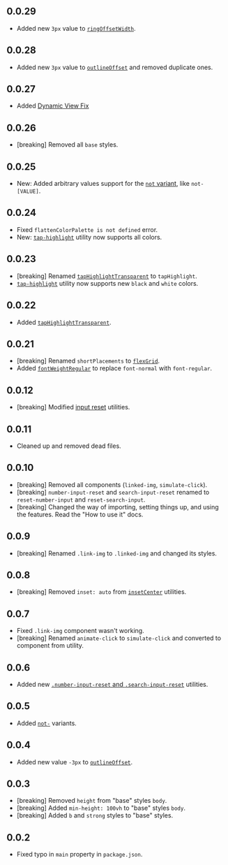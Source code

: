 ## 0.0.29

- Added new `3px` value to [`ringOffsetWidth`](/docs/tailwindcss-addons/presets).

## 0.0.28

- Added new `3px` value to [`outlineOffset`](/docs/tailwindcss-addons/presets) and removed duplicate ones.

## 0.0.27

- Added [Dynamic View Fix](/docs/tailwindcss-addons/dynamic-view-fix)

## 0.0.26

- [breaking] Removed all `base` styles.

## 0.0.25

- New: Added arbitrary values support for the [`not` variant](/docs/tailwindcss-addons/not-variants), like `not-[VALUE]`.

## 0.0.24

- Fixed `flattenColorPalette is not defined` error.
- New: [`tap-highlight`](/docs/tailwindcss-addons/tap-highlight) utility now supports all colors.

## 0.0.23

- [breaking] Renamed [`tapHighlightTransparent`](/docs/tailwindcss-addons/tap-highlight) to `tapHighlight`.
- [`tap-highlight`](/docs/tailwindcss-addons/tap-highlight) utility now supports new `black` and `white` colors.

## 0.0.22

- Added [`tapHighlightTransparent`](/docs/tailwindcss-addons/tap-highlight).

## 0.0.21

- [breaking] Renamed `shortPlacements` to [`flexGrid`](/docs/tailwindcss-addons/flex-grid).
- Added [`fontWeightRegular`](/docs/tailwindcss-addons/font-weight-regular) to replace `font-normal` with `font-regular`.

## 0.0.12

- [breaking] Modified [input reset](/docs/tailwindcss-addons/input-resets) utilities.

## 0.0.11

- Cleaned up and removed dead files.

## 0.0.10

- [breaking] Removed all components (`linked-img`, `simulate-click`).
- [breaking] `number-input-reset` and `search-input-reset` renamed to `reset-number-input` and `reset-search-input`.
- [breaking] Changed the way of importing, setting things up, and using the features. Read the "How to use it" docs.

## 0.0.9

- [breaking] Renamed `.link-img` to `.linked-img` and changed its styles.

## 0.0.8

- [breaking] Removed `inset: auto` from [`insetCenter`](/docs/tailwindcss-addons/inset) utilities.

## 0.0.7

- Fixed `.link-img` component wasn't working.
- [breaking] Renamed `animate-click` to `simulate-click` and converted to component from utility.

## 0.0.6

- Added new [`.number-input-reset` and `.search-input-reset`](/docs/tailwindcss-addons/input-resets) utilities.

## 0.0.5

- Added [`not-`](/docs/tailwindcss-addons/not-variants) variants.

## 0.0.4

- Added new value `-3px` to [`outlineOffset`](/docs/tailwindcss-addons/presets).

## 0.0.3

- [breaking] Removed `height` from "base" styles `body`.
- [breaking] Added `min-height: 100vh` to "base" styles `body`.
- [breaking] Added `b` and `strong` styles to "base" styles.

## 0.0.2

- Fixed typo in `main` property in `package.json`.
